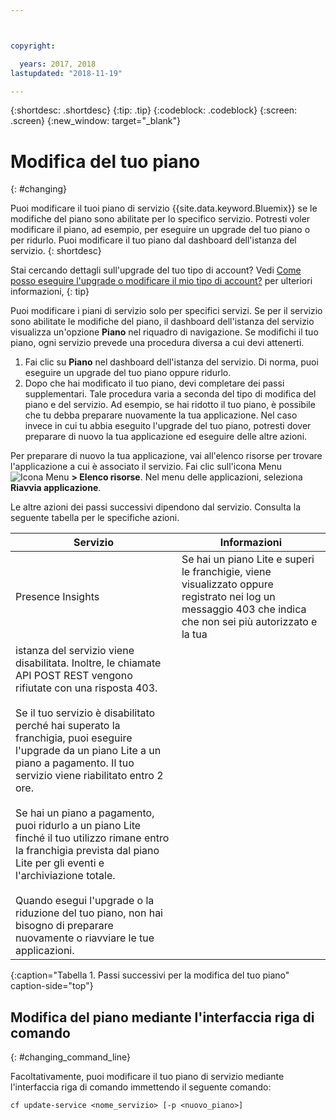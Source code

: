 ```yaml
---



copyright:

  years: 2017, 2018
lastupdated: "2018-11-19"

---
```


{:shortdesc: .shortdesc}
{:tip: .tip}
{:codeblock: .codeblock}
{:screen: .screen}
{:new_window: target="_blank"}


# Modifica del tuo piano
{: #changing}

Puoi modificare il tuoi piano di servizio {{site.data.keyword.Bluemix}} se le modifiche del piano sono abilitate per lo specifico servizio. Potresti voler modificare il piano, ad esempio, per eseguire un upgrade del tuo piano o per ridurlo. Puoi modificare il tuo piano dal dashboard dell'istanza del servizio.
{: shortdesc}

Stai cercando dettagli sull'upgrade del tuo tipo di account? Vedi [Come posso eseguire l'upgrade o modificare il mio tipo di account?](/docs/account/account_faq.html#changeacct) per ulteriori informazioni, 
{: tip}

Puoi modificare i piani di servizio solo per specifici servizi. Se per il servizio sono abilitate le modifiche del piano, il dashboard dell'istanza del servizio visualizza un'opzione **Piano** nel riquadro di navigazione. Se modifichi
il tuo piano, ogni servizio prevede una procedura diversa a cui devi attenerti.

1. Fai clic su **Piano** nel dashboard dell'istanza del servizio. Di norma, puoi eseguire un upgrade del tuo piano oppure ridurlo.
2. Dopo che hai modificato il tuo piano, devi completare dei passi supplementari. Tale procedura varia a
seconda del tipo di modifica del piano e del servizio. Ad esempio, se hai ridotto il tuo piano, è possibile
che tu debba preparare nuovamente la tua applicazione. Nel caso invece in cui tu abbia eseguito l'upgrade del tuo piano, potresti dover preparare di nuovo la tua applicazione ed eseguire delle altre azioni.

Per preparare di nuovo la tua applicazione, vai all'elenco risorse per trovare l'applicazione a cui è associato il servizio. Fai clic sull'icona Menu ![Icona Menu](../icons/icon_hamburger.svg) **> Elenco risorse**. Nel menu delle applicazioni, seleziona **Riavvia applicazione**.

Le altre azioni dei passi successivi dipendono dal servizio. Consulta la seguente tabella per le specifiche azioni.

|Servizio |	Informazioni|
|--------|-------------|
|Presence Insights 	|Se hai un piano Lite e superi le franchigie, viene visualizzato oppure registrato nei log un messaggio 403 che indica che non sei più autorizzato e la tua
istanza del servizio viene disabilitata. Inoltre, le chiamate API POST REST vengono rifiutate con una risposta 403.<br/><br/>Se il tuo servizio è disabilitato perché hai superato la franchigia, puoi eseguire l'upgrade da un piano Lite a un piano a pagamento. Il tuo servizio viene riabilitato entro 2 ore.<br/><br/>Se hai un piano a pagamento, puoi ridurlo a un piano Lite finché il tuo utilizzo rimane entro la franchigia prevista dal piano Lite per gli eventi e l'archiviazione totale.<br/><br/>Quando esegui l'upgrade o la riduzione del tuo piano, non hai bisogno di preparare nuovamente o riavviare le tue applicazioni.|
{:caption="Tabella 1. Passi successivi per la modifica del tuo piano" caption-side="top"}


## Modifica del piano mediante l'interfaccia riga di comando
{: #changing_command_line}

Facoltativamente, puoi modificare il tuo piano di servizio mediante l'interfaccia riga di comando immettendo il seguente comando:

```
cf update-service <nome_servizio> [-p <nuovo_piano>]
```
